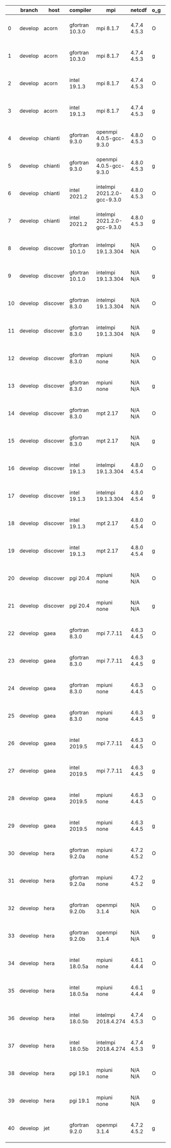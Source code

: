 |    | branch   | host     | compiler        | mpi                         | netcdf      | o_g   | os     | build   | u_pass   | u_fail   | s_pass   | s_fail   | e_pass   | e_fail   | nuopc_pass   | nuopc_fail   | artifacts_hash                                                                                                                                                        | modified                  |
|----|----------|----------|-----------------|-----------------------------|-------------|-------|--------|---------|----------|----------|----------|----------|----------|----------|--------------|--------------|-----------------------------------------------------------------------------------------------------------------------------------------------------------------------|---------------------------|
|  0 | develop  | acorn    | gfortran 10.3.0 | mpi 8.1.7                   | 4.7.4 4.5.3 | O     | Unicos | fail    | fail     | fail     | fail     | fail     | fail     | fail     | 0            | 50           | [artifacts](https://github.com/esmf-org/esmf-test-artifacts/tree/7924b0bcad7671e923ee906ee2e0e105832c3bbc/develop/acorn/gfortran/10.3.0/O/mpi/8.1.7)                  | 2022-07-06 01:25:05 +0000 |
|  1 | develop  | acorn    | gfortran 10.3.0 | mpi 8.1.7                   | 4.7.4 4.5.3 | g     | Unicos | fail    | fail     | fail     | fail     | fail     | fail     | fail     | 0            | 50           | [artifacts](https://github.com/esmf-org/esmf-test-artifacts/tree/e4356f1ebb77687002c8ad1358fef8211bb5bb04/develop/acorn/gfortran/10.3.0/g/mpi/8.1.7)                  | 2022-07-06 01:26:02 +0000 |
|  2 | develop  | acorn    | intel 19.1.3    | mpi 8.1.7                   | 4.7.4 4.5.3 | O     | Unicos | pass    | 13665    | 0        | 49       | 0        | 80       | 0        | 50           | 0            | [artifacts](https://github.com/esmf-org/esmf-test-artifacts/tree/12ff065b88fe7388cd07e15543773d73aa823cf9/develop/acorn/intel/19.1.3/O/mpi/8.1.7)                     | 2022-07-06 01:53:16 +0000 |
|  3 | develop  | acorn    | intel 19.1.3    | mpi 8.1.7                   | 4.7.4 4.5.3 | g     | Unicos | pass    | 13665    | 0        | 49       | 0        | 80       | 0        | 50           | 0            | [artifacts](https://github.com/esmf-org/esmf-test-artifacts/tree/440260e1b93c0a4f93262805c31fce719aa2c084/develop/acorn/intel/19.1.3/g/mpi/8.1.7)                     | 2022-07-06 01:52:42 +0000 |
|  4 | develop  | chianti  | gfortran 9.3.0  | openmpi 4.0.5-gcc-9.3.0     | 4.8.0 4.5.3 | O     | Linux  | pass    | 13665    | 0        | 49       | 0        | 80       | 0        | 50           | 0            | [artifacts](https://github.com/esmf-org/esmf-test-artifacts/tree/901ca84095306f0925f1a3646c460982eef3824e/develop/chianti/gfortran/9.3.0/O/openmpi/4.0.5-gcc-9.3.0)   | 2022-07-06 01:53:44 -0400 |
|  5 | develop  | chianti  | gfortran 9.3.0  | openmpi 4.0.5-gcc-9.3.0     | 4.8.0 4.5.3 | g     | Linux  | pass    | 13664    | 1        | 49       | 0        | 80       | 0        | 50           | 0            | [artifacts](https://github.com/esmf-org/esmf-test-artifacts/tree/57873e8b158295dd8b774647419b8b9613c2c6f3/develop/chianti/gfortran/9.3.0/g/openmpi/4.0.5-gcc-9.3.0)   | 2022-07-06 02:43:11 -0400 |
|  6 | develop  | chianti  | intel 2021.2    | intelmpi 2021.2.0-gcc-9.3.0 | 4.8.0 4.5.3 | O     | Linux  | pass    | 13665    | 0        | 49       | 0        | 80       | 0        | 50           | 0            | [artifacts](https://github.com/esmf-org/esmf-test-artifacts/tree/436a4f6314ef425fd66b26c748513457b1af18ff/develop/chianti/intel/2021.2/O/intelmpi/2021.2.0-gcc-9.3.0) | 2022-07-06 02:20:15 -0400 |
|  7 | develop  | chianti  | intel 2021.2    | intelmpi 2021.2.0-gcc-9.3.0 | 4.8.0 4.5.3 | g     | Linux  | pass    | 13665    | 0        | 49       | 0        | 80       | 0        | 50           | 0            | [artifacts](https://github.com/esmf-org/esmf-test-artifacts/tree/10db5f39b54f7b82da29ac6dbbd9d8faafe5829c/develop/chianti/intel/2021.2/g/intelmpi/2021.2.0-gcc-9.3.0) | 2022-07-06 03:09:34 -0400 |
|  8 | develop  | discover | gfortran 10.1.0 | intelmpi 19.1.3.304         | N/A N/A     | O     | Linux  | pass    | 13650    | 15       | 49       | 0        | 80       | 0        | 50           | 0            | [artifacts](https://github.com/esmf-org/esmf-test-artifacts/tree/d483c4f8990ccbba96c21a702fc4c8d20af35303/develop/discover/gfortran/10.1.0/O/intelmpi/19.1.3.304)     | 2022-07-06 01:39:22 -0400 |
|  9 | develop  | discover | gfortran 10.1.0 | intelmpi 19.1.3.304         | N/A N/A     | g     | Linux  | pass    | 13650    | 15       | 49       | 0        | 80       | 0        | 50           | 0            | [artifacts](https://github.com/esmf-org/esmf-test-artifacts/tree/1629e2f1a31f8f5d65e71253841babebee422f73/develop/discover/gfortran/10.1.0/g/intelmpi/19.1.3.304)     | 2022-07-06 01:52:45 -0400 |
| 10 | develop  | discover | gfortran 8.3.0  | intelmpi 19.1.3.304         | N/A N/A     | O     | Linux  | pass    | 13650    | 15       | 49       | 0        | 80       | 0        | 50           | 0            | [artifacts](https://github.com/esmf-org/esmf-test-artifacts/tree/d483c4f8990ccbba96c21a702fc4c8d20af35303/develop/discover/gfortran/8.3.0/O/intelmpi/19.1.3.304)      | 2022-07-06 01:39:22 -0400 |
| 11 | develop  | discover | gfortran 8.3.0  | intelmpi 19.1.3.304         | N/A N/A     | g     | Linux  | pass    | 13650    | 15       | 49       | 0        | 80       | 0        | 50           | 0            | [artifacts](https://github.com/esmf-org/esmf-test-artifacts/tree/5ef6156187632273c142b3897360532f785ef444/develop/discover/gfortran/8.3.0/g/intelmpi/19.1.3.304)      | 2022-07-06 01:49:41 -0400 |
| 12 | develop  | discover | gfortran 8.3.0  | mpiuni none                 | N/A N/A     | O     | Linux  | pass    | 12142    | 0        | 8        | 0        | 43       | 0        | 0            | 50           | [artifacts](https://github.com/esmf-org/esmf-test-artifacts/tree/b4f97ca479b44134efd77fafe7a915f7825782d3/develop/discover/gfortran/8.3.0/O/mpiuni/none)              | 2022-07-06 01:30:10 -0400 |
| 13 | develop  | discover | gfortran 8.3.0  | mpiuni none                 | N/A N/A     | g     | Linux  | pass    | 12142    | 0        | 8        | 0        | 43       | 0        | 0            | 50           | [artifacts](https://github.com/esmf-org/esmf-test-artifacts/tree/a29071ea2441df803b12c7aa1af8a36b151cb702/develop/discover/gfortran/8.3.0/g/mpiuni/none)              | 2022-07-06 01:41:13 -0400 |
| 14 | develop  | discover | gfortran 8.3.0  | mpt 2.17                    | N/A N/A     | O     | Linux  | pass    | 13665    | 0        | 49       | 0        | 80       | 0        | 46           | 4            | [artifacts](https://github.com/esmf-org/esmf-test-artifacts/tree/364b9e2d08a85cb048a0c283c80fa4938328012e/develop/discover/gfortran/8.3.0/O/mpt/2.17)                 | 2022-07-06 01:32:08 -0400 |
| 15 | develop  | discover | gfortran 8.3.0  | mpt 2.17                    | N/A N/A     | g     | Linux  | pass    | 13665    | 0        | 49       | 0        | 80       | 0        | 46           | 4            | [artifacts](https://github.com/esmf-org/esmf-test-artifacts/tree/a29071ea2441df803b12c7aa1af8a36b151cb702/develop/discover/gfortran/8.3.0/g/mpt/2.17)                 | 2022-07-06 01:41:13 -0400 |
| 16 | develop  | discover | intel 19.1.3    | intelmpi 19.1.3.304         | 4.8.0 4.5.4 | O     | Linux  | pass    | 13665    | 0        | 49       | 0        | 80       | 0        | 50           | 0            | [artifacts](https://github.com/esmf-org/esmf-test-artifacts/tree/ec9029da7b685fea0ea7a7cafd2ea5d4eff7d1ad/develop/discover/intel/19.1.3/O/intelmpi/19.1.3.304)        | 2022-07-06 02:02:29 -0400 |
| 17 | develop  | discover | intel 19.1.3    | intelmpi 19.1.3.304         | 4.8.0 4.5.4 | g     | Linux  | pass    | 13665    | 0        | 49       | 0        | 80       | 0        | 50           | 0            | [artifacts](https://github.com/esmf-org/esmf-test-artifacts/tree/aeb37ed793e034512340147716faf7d5e6ad8a5f/develop/discover/intel/19.1.3/g/intelmpi/19.1.3.304)        | 2022-07-06 02:10:45 -0400 |
| 18 | develop  | discover | intel 19.1.3    | mpt 2.17                    | 4.8.0 4.5.4 | O     | Linux  | pass    | 13665    | 0        | 49       | 0        | 80       | 0        | 50           | 0            | [artifacts](https://github.com/esmf-org/esmf-test-artifacts/tree/a0cc5197ef7a16362ff83655eb8656be099b5234/develop/discover/intel/19.1.3/O/mpt/2.17)                   | 2022-07-06 01:52:19 -0400 |
| 19 | develop  | discover | intel 19.1.3    | mpt 2.17                    | 4.8.0 4.5.4 | g     | Linux  | pass    | 13665    | 0        | 49       | 0        | 80       | 0        | 50           | 0            | [artifacts](https://github.com/esmf-org/esmf-test-artifacts/tree/b4669cbdd279f1f4036fd79b82beb00bf3a8462d/develop/discover/intel/19.1.3/g/mpt/2.17)                   | 2022-07-06 01:57:12 -0400 |
| 20 | develop  | discover | pgi 20.4        | mpiuni none                 | N/A N/A     | O     | Linux  | fail    | fail     | fail     | fail     | fail     | fail     | fail     | 0            | 50           | [artifacts](https://github.com/esmf-org/esmf-test-artifacts/tree/ea8edb9f875cd4962b3b22c85430a52d68cbcde3/develop/discover/pgi/20.4/O/mpiuni/none)                    | 2022-07-06 01:11:40 -0400 |
| 21 | develop  | discover | pgi 20.4        | mpiuni none                 | N/A N/A     | g     | Linux  | fail    | fail     | fail     | fail     | fail     | fail     | fail     | 0            | 50           | [artifacts](https://github.com/esmf-org/esmf-test-artifacts/tree/6892ecce247d8576645bed11abf85bbd99e6a310/develop/discover/pgi/20.4/g/mpiuni/none)                    | 2022-07-06 01:15:47 -0400 |
| 22 | develop  | gaea     | gfortran 8.3.0  | mpi 7.7.11                  | 4.6.3 4.4.5 | O     | Unicos | pass    | 13664    | 1        | 49       | 0        | 80       | 0        | 47           | 3            | [artifacts](https://github.com/esmf-org/esmf-test-artifacts/tree/74d8d540344cd8662620732d3d2d471baf0ea97b/develop/gaea/gfortran/8.3.0/O/mpi/7.7.11)                   | 2022-07-06 02:46:17 -0400 |
| 23 | develop  | gaea     | gfortran 8.3.0  | mpi 7.7.11                  | 4.6.3 4.4.5 | g     | Unicos | pass    | 13664    | 1        | 49       | 0        | 80       | 0        | 47           | 3            | [artifacts](https://github.com/esmf-org/esmf-test-artifacts/tree/5e8f3657a158f48b12362cb68a66d0d2c681b9f7/develop/gaea/gfortran/8.3.0/g/mpi/7.7.11)                   | 2022-07-06 03:07:06 -0400 |
| 24 | develop  | gaea     | gfortran 8.3.0  | mpiuni none                 | 4.6.3 4.4.5 | O     | Unicos | pass    | 12142    | 0        | 8        | 0        | 43       | 0        | 0            | 50           | [artifacts](https://github.com/esmf-org/esmf-test-artifacts/tree/d31cc5812fb37d7b9cf726a11c8ce3212c3f71b5/develop/gaea/gfortran/8.3.0/O/mpiuni/none)                  | 2022-07-06 02:29:47 -0400 |
| 25 | develop  | gaea     | gfortran 8.3.0  | mpiuni none                 | 4.6.3 4.4.5 | g     | Unicos | pass    | 12142    | 0        | 8        | 0        | 43       | 0        | 0            | 50           | [artifacts](https://github.com/esmf-org/esmf-test-artifacts/tree/142ca3aad46f5d0869ff90ce3dcd794c7b33e41c/develop/gaea/gfortran/8.3.0/g/mpiuni/none)                  | 2022-07-06 02:55:03 -0400 |
| 26 | develop  | gaea     | intel 2019.5    | mpi 7.7.11                  | 4.6.3 4.4.5 | O     | Unicos | pass    | 13650    | 15       | 49       | 0        | 80       | 0        | 47           | 3            | [artifacts](https://github.com/esmf-org/esmf-test-artifacts/tree/dcc464e32d1f4b3f54125f860fd02e989107c503/develop/gaea/intel/2019.5/O/mpi/7.7.11)                     | 2022-07-06 02:12:11 -0400 |
| 27 | develop  | gaea     | intel 2019.5    | mpi 7.7.11                  | 4.6.3 4.4.5 | g     | Unicos | pass    | 13650    | 15       | 49       | 0        | 80       | 0        | 47           | 3            | [artifacts](https://github.com/esmf-org/esmf-test-artifacts/tree/c87faf20e07e1b093be12bc418dfd3c8a7782dbc/develop/gaea/intel/2019.5/g/mpi/7.7.11)                     | 2022-07-06 02:15:37 -0400 |
| 28 | develop  | gaea     | intel 2019.5    | mpiuni none                 | 4.6.3 4.4.5 | O     | Unicos | pass    | 12127    | 15       | 8        | 0        | 43       | 0        | 0            | 50           | [artifacts](https://github.com/esmf-org/esmf-test-artifacts/tree/4d2f78ff2e5ac35816af4ba9183111208829cad1/develop/gaea/intel/2019.5/O/mpiuni/none)                    | 2022-07-06 01:59:56 -0400 |
| 29 | develop  | gaea     | intel 2019.5    | mpiuni none                 | 4.6.3 4.4.5 | g     | Unicos | pass    | 12127    | 15       | 8        | 0        | 43       | 0        | 0            | 50           | [artifacts](https://github.com/esmf-org/esmf-test-artifacts/tree/1a182b41c512305a817733677c7e10e4ac580959/develop/gaea/intel/2019.5/g/mpiuni/none)                    | 2022-07-06 02:04:42 -0400 |
| 30 | develop  | hera     | gfortran 9.2.0a | mpiuni none                 | 4.7.2 4.5.2 | O     | Linux  | pass    | 12142    | 0        | 8        | 0        | 43       | 0        | 0            | 50           | [artifacts](https://github.com/esmf-org/esmf-test-artifacts/tree/5b74413f993ae02cbe55adc1ab8bce292294bbbf/develop/hera/gfortran/9.2.0a/O/mpiuni/none)                 | 2022-07-06 06:30:43 +0000 |
| 31 | develop  | hera     | gfortran 9.2.0a | mpiuni none                 | 4.7.2 4.5.2 | g     | Linux  | pass    | 12142    | 0        | 8        | 0        | 43       | 0        | 0            | 50           | [artifacts](https://github.com/esmf-org/esmf-test-artifacts/tree/c9e4de70cef22596d0ff64e22e5b3f575de9e6f4/develop/hera/gfortran/9.2.0a/g/mpiuni/none)                 | 2022-07-06 06:40:55 +0000 |
| 32 | develop  | hera     | gfortran 9.2.0b | openmpi 3.1.4               | N/A N/A     | O     | Linux  | pass    | 13665    | 0        | 49       | 0        | 80       | 0        | 50           | 0            | [artifacts](https://github.com/esmf-org/esmf-test-artifacts/tree/d6da7ad15fff560e91e3c79212440f9c57ba1a9b/develop/hera/gfortran/9.2.0b/O/openmpi/3.1.4)               | 2022-07-06 06:42:14 +0000 |
| 33 | develop  | hera     | gfortran 9.2.0b | openmpi 3.1.4               | N/A N/A     | g     | Linux  | pass    | 13665    | 0        | 49       | 0        | 80       | 0        | 50           | 0            | [artifacts](https://github.com/esmf-org/esmf-test-artifacts/tree/936981a56e0e6639511d7051780c9f90ec6c827f/develop/hera/gfortran/9.2.0b/g/openmpi/3.1.4)               | 2022-07-06 06:50:11 +0000 |
| 34 | develop  | hera     | intel 18.0.5a   | mpiuni none                 | 4.6.1 4.4.4 | O     | Linux  | pass    | 12142    | 0        | 8        | 0        | 43       | 0        | 0            | 50           | [artifacts](https://github.com/esmf-org/esmf-test-artifacts/tree/4c99d6e26df2627460fb2ff839bb39d60ecbadaf/develop/hera/intel/18.0.5a/O/mpiuni/none)                   | 2022-07-06 06:49:22 +0000 |
| 35 | develop  | hera     | intel 18.0.5a   | mpiuni none                 | 4.6.1 4.4.4 | g     | Linux  | pass    | 12142    | 0        | 8        | 0        | 43       | 0        | 0            | 50           | [artifacts](https://github.com/esmf-org/esmf-test-artifacts/tree/790121c619633f6d3008fabf83807f08080471bf/develop/hera/intel/18.0.5a/g/mpiuni/none)                   | 2022-07-06 06:55:24 +0000 |
| 36 | develop  | hera     | intel 18.0.5b   | intelmpi 2018.4.274         | 4.7.4 4.5.3 | O     | Linux  | pass    | 13665    | 0        | 49       | 0        | 80       | 0        | 50           | 0            | [artifacts](https://github.com/esmf-org/esmf-test-artifacts/tree/dd673324c87226b1da1d305ec125c8d4d10cd759/develop/hera/intel/18.0.5b/O/intelmpi/2018.4.274)           | 2022-07-06 07:25:18 +0000 |
| 37 | develop  | hera     | intel 18.0.5b   | intelmpi 2018.4.274         | 4.7.4 4.5.3 | g     | Linux  | pass    | 13665    | 0        | 49       | 0        | 80       | 0        | 50           | 0            | [artifacts](https://github.com/esmf-org/esmf-test-artifacts/tree/b45a21f01bdf0cd4247932de69070c726a0d9aa6/develop/hera/intel/18.0.5b/g/intelmpi/2018.4.274)           | 2022-07-06 07:20:20 +0000 |
| 38 | develop  | hera     | pgi 19.1        | mpiuni none                 | N/A N/A     | O     | Linux  | pass    | 11516    | 626      | 6        | 2        | 40       | 3        | 0            | 50           | [artifacts](https://github.com/esmf-org/esmf-test-artifacts/tree/44669136e309e68fb38248e2d897048c9ef16c0f/develop/hera/pgi/19.1/O/mpiuni/none)                        | 2022-07-06 07:42:42 +0000 |
| 39 | develop  | hera     | pgi 19.1        | mpiuni none                 | N/A N/A     | g     | Linux  | pass    | 11448    | 694      | 4        | 4        | 40       | 3        | 0            | 50           | [artifacts](https://github.com/esmf-org/esmf-test-artifacts/tree/44669136e309e68fb38248e2d897048c9ef16c0f/develop/hera/pgi/19.1/g/mpiuni/none)                        | 2022-07-06 07:42:42 +0000 |
| 40 | develop  | jet      | gfortran 9.2.0  | openmpi 3.1.4               | 4.7.2 4.5.2 | g     | Linux  | fail    | fail     | fail     | fail     | fail     | fail     | fail     | fail         | fail         | [artifacts](https://github.com/esmf-org/esmf-test-artifacts/tree/6174c542bb53ed7c0042b0c1aa04d9d27b802763/develop/jet/gfortran/9.2.0/g/openmpi/3.1.4)                 | 2022-07-06 04:03:01 +0000 |